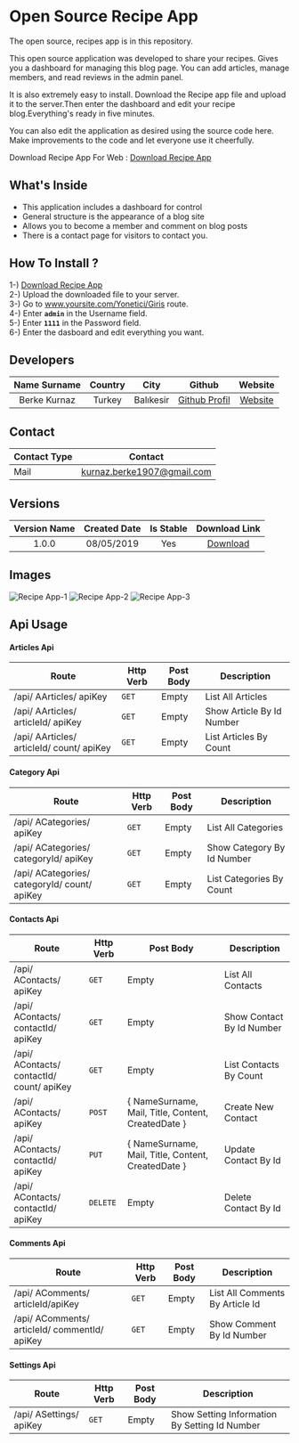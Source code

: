 # Open Source Recipe App

The open source, recipes app is in this repository.<br>

This open source application was developed to share your recipes.
Gives you a dashboard for managing this blog page.
You can add articles, manage members, and read reviews in the admin panel.<br>

It is also extremely easy to install.
Download the Recipe app file and upload it to the server.Then enter the dashboard and edit your recipe blog.Everything's ready in five minutes.<br>

You can also edit the application as desired using the source code here.
Make improvements to the code and let everyone use it cheerfully.<br>

Download Recipe App For Web : [Download Recipe App](https://github.com/berkekurnaz/RecipeApp/RecipeApplication/recipeapp.rar)

## What's Inside
- This application includes a dashboard for control
- General structure is the appearance of a blog site
- Allows you to become a member and comment on blog posts
- There is a contact page for visitors to contact you.

## How To Install ?
1-) [Download Recipe App](https://github.com/berkekurnaz/RecipeApp/RecipeApplication/recipeapp.rar) <br>
2-) Upload the downloaded file to your server. <br>
3-) Go to www.yoursite.com/Yonetici/Giris route. <br>
4-) Enter **`admin`** in the Username field. <br>
5-) Enter **`1111`** in the Password field. <br>
6-) Enter the dasboard and edit everything you want.  <br>

## Developers
| Name Surname | Country | City | Github | Website |
| :-------------: |:-------------:|:-----:| :-------------:| :-------------:|
| Berke Kurnaz      | Turkey | Balıkesir | [Github Profil](https://github.com/berkekurnaz) | [Website](https://www.berkekurnaz.com)

## Contact
| Contact Type        | Contact          
| ------------- |:-------------:|
| Mail    | kurnaz.berke1907@gmail.com |

## Versions
| Version Name       | Created Date | Is Stable | Download Link         
| :-------------: |:-------------:| :-------------:| :-------------:|
| 1.0.0    | 08/05/2019 | Yes | [Download](https://github.com/berkekurnaz/RecipeApp/RecipeApplication/recipeapp.rar)

## Images
![Recipe App-1](https://github.com/berkekurnaz/RecipeApp/RecipeApplication/rec1.png)
![Recipe App-2](https://github.com/berkekurnaz/RecipeApp/RecipeApplication/rec2.png)
![Recipe App-3](https://github.com/berkekurnaz/RecipeApp/RecipeApplication/rec3.png)

## Api Usage

#### Articles Api
Route | Http Verb | Post Body | Description
--- | --- | --- | ---
/api/ AArticles/ apiKey | `GET` | Empty | List All Articles
/api/ AArticles/ articleId/ apiKey | `GET` | Empty | Show Article By Id Number
/api/ AArticles/ articleId/ count/ apiKey | `GET` | Empty | List Articles By Count

#### Category Api
Route | Http Verb | Post Body | Description
--- | --- | --- | ---
/api/ ACategories/ apiKey | `GET` | Empty | List All Categories
/api/ ACategories/ categoryId/ apiKey | `GET` | Empty | Show Category By Id Number
/api/ ACategories/ categoryId/ count/ apiKey | `GET` | Empty | List Categories By Count

#### Contacts Api
Route | Http Verb | Post Body | Description
--- | --- | --- | ---
/api/ AContacts/ apiKey | `GET` | Empty | List All Contacts
/api/ AContacts/ contactId/ apiKey | `GET` | Empty | Show Contact By Id Number
/api/ AContacts/ contactId/ count/ apiKey | `GET` | Empty | List Contacts By Count
/api/ AContacts/ apiKey | `POST` |  { NameSurname, Mail, Title, Content, CreatedDate }  | Create New Contact
/api/ AContacts/ contactId/ apiKey | `PUT` |  { NameSurname, Mail, Title, Content, CreatedDate }  | Update Contact By Id
/api/ AContacts/ contactId/ apiKey | `DELETE` |  Empty  | Delete Contact By Id

#### Comments Api
Route | Http Verb | Post Body | Description
--- | --- | --- | ---
/api/ AComments/ articleId/apiKey | `GET` | Empty | List All Comments By Article Id
/api/ AComments/ articleId/ commentId/ apiKey | `GET` | Empty | Show Comment By Id Number

#### Settings Api
Route | Http Verb | Post Body | Description
--- | --- | --- | ---
/api/ ASettings/ apiKey | `GET` | Empty | Show Setting Information By Setting Id Number
